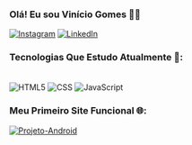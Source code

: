 ### Olá! Eu sou Vinício Gomes 🖖🏻

[![Instagram](https://img.shields.io/badge/Instagram-E4405F?style=for-the-badge&logo=instagram&logoColor=white)](https://www.instagram.com/viniciogomesr) [![LinkedIn](https://img.shields.io/badge/LinkedIn-0077B5?style=for-the-badge&logo=linkedin&logoColor=white)](https://www.linkedin.com/in/viniciogomesr/)

### Tecnologias Que Estudo Atualmente 📖:
<div style="display: inline_block"><br>
    <img align="center" alt="HTML5" src="https://cdn.jsdelivr.net/gh/devicons/devicon@latest/icons/html5/html5-original.svg">
    <img align="center" alt="CSS" src="https://img.shields.io/badge/CSS3-1572B6?style=for-the-badge&logo=css3&logoColor=white">
    <img align="center" alt="JavaScript" src="https://img.shields.io/badge/JavaScript-F7DF1E?style=for-the-badge&logo=javascript&logoColor=black">
</div>

### Meu Primeiro Site Funcional 🌐:
[![Projeto-Android](https://img.shields.io/badge/website-000000?style=for-the-badge&logo=About.me&logoColor=white)](https://viniciogomesr.github.io/projeto-android/)
